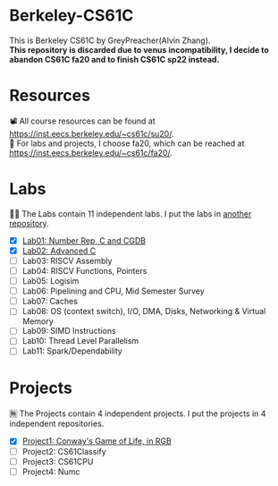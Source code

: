 # Berkeley-CS61C
This is Berkeley CS61C by GreyPreacher(Alvin Zhang).  
**This repository is  discarded due to venus incompatibility, I decide to abandon CS61C fa20 and to finish CS61C sp22 instead.**

# Resources
📽 All course resources can be found at https://inst.eecs.berkeley.edu/~cs61c/su20/.  
📖 For labs and projects, I choose fa20, which can be reached at https://inst.eecs.berkeley.edu/~cs61c/fa20/.

# Labs
🐱‍👓 The Labs contain 11 independent labs. I put the labs in [another repository](https://github.com/GreyPreacher/Berkeley-CS61C-Lab).
- [x] [Lab01: Number Rep, C and CGDB](https://github.com/GreyPreacher/Berkeley-CS61C-Lab/tree/main/lab01)
- [x] [Lab02: Advanced C](https://github.com/GreyPreacher/Berkeley-CS61C-Lab/tree/main/lab02)
- [ ] Lab03: RISCV Assembly
- [ ] Lab04: RISCV Functions, Pointers
- [ ] Lab05: Logisim
- [ ] Lab06: Pipelining and CPU, Mid Semester Survey
- [ ] Lab07: Caches
- [ ] Lab08: OS (context switch), I/O, DMA, Disks, Networking & Virtual Memory
- [ ] Lab09: SIMD Instructions
- [ ] Lab10: Thread Level Parallelism
- [ ] Lab11: Spark/Dependability

# Projects
🈚 The Projects contain 4 independent projects. I put the projects in 4 independent repositories.
- [x] [Project1: Conway's Game of Life, in RGB](https://github.com/GreyPreacher/Berkeley-CS61C-fa20-proj1)
- [ ] Project2: CS61Classify
- [ ] Project3: CS61CPU
- [ ] Project4: Numc
